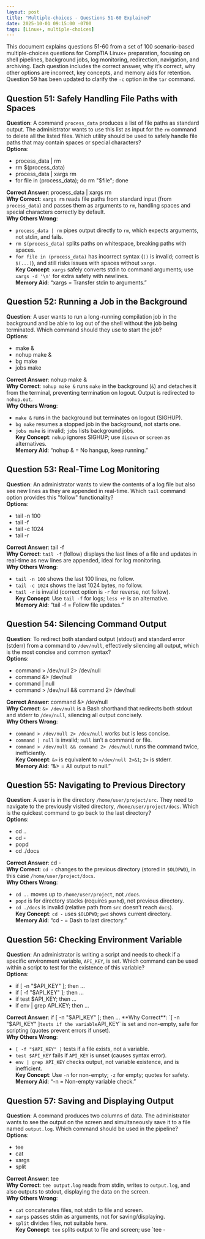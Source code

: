 ```yaml
---
layout: post
title: "Multiple-choices - Questions 51-60 Explained"
date: 2025-10-01 09:15:00 -0700
tags: [Linux+, multiple-choices]
---
```


This document explains questions 51-60 from a set of 100 scenario-based multiple-choices questions for CompTIA Linux+ preparation, focusing on shell pipelines, background jobs, log monitoring, redirection, navigation, and archiving. Each question includes the correct answer, why it’s correct, why other options are incorrect, key concepts, and memory aids for retention. Question 59 has been updated to clarify the `-c` option in the `tar` command.

## Question 51: Safely Handling File Paths with Spaces

**Question**: A command `process_data` produces a list of file paths as standard output. The administrator wants to use this list as input for the `rm` command to delete all the listed files. Which utility should be used to safely handle file paths that may contain spaces or special characters?  
**Options**:

- process_data | rm
- rm $(process_data)
- process_data | xargs rm
- for file in (process_data); do rm "$file"; done

**Correct Answer**: process_data | xargs rm  
**Why Correct**: `xargs rm` reads file paths from standard input (from `process_data`) and passes them as arguments to `rm`, handling spaces and special characters correctly by default.  
**Why Others Wrong**:

- `process_data | rm` pipes output directly to `rm`, which expects arguments, not stdin, and fails.
- `rm $(process_data)` splits paths on whitespace, breaking paths with spaces.
- `for file in (process_data)` has incorrect syntax (`()` is invalid; correct is `$(...)`), and still risks issues with spaces without `xargs`.  
  **Key Concept**: `xargs` safely converts stdin to command arguments; use `xargs -d '\n'` for extra safety with newlines.  
  **Memory Aid**: “xargs = Transfer stdin to arguments.”

## Question 52: Running a Job in the Background

**Question**: A user wants to run a long-running compilation job in the background and be able to log out of the shell without the job being terminated. Which command should they use to start the job?  
**Options**:

- make &
- nohup make &
- bg make
- jobs make

**Correct Answer**: nohup make &  
**Why Correct**: `nohup make &` runs `make` in the background (`&`) and detaches it from the terminal, preventing termination on logout. Output is redirected to `nohup.out`.  
**Why Others Wrong**:

- `make &` runs in the background but terminates on logout (SIGHUP).
- `bg make` resumes a stopped job in the background, not starts one.
- `jobs make` is invalid; `jobs` lists background jobs.  
  **Key Concept**: `nohup` ignores SIGHUP; use `disown` or `screen` as alternatives.  
  **Memory Aid**: “nohup & = No hangup, keep running.”

## Question 53: Real-Time Log Monitoring

**Question**: An administrator wants to view the contents of a log file but also see new lines as they are appended in real-time. Which `tail` command option provides this "follow" functionality?  
**Options**:

- tail -n 100
- tail -f
- tail -c 1024
- tail -r

**Correct Answer**: tail -f  
**Why Correct**: `tail -f` (follow) displays the last lines of a file and updates in real-time as new lines are appended, ideal for log monitoring.  
**Why Others Wrong**:

- `tail -n 100` shows the last 100 lines, no follow.
- `tail -c 1024` shows the last 1024 bytes, no follow.
- `tail -r` is invalid (correct option is `-r` for reverse, not follow).  
  **Key Concept**: Use `tail -f` for logs; `less +F` is an alternative.  
  **Memory Aid**: “tail -f = Follow file updates.”

## Question 54: Silencing Command Output

**Question**: To redirect both standard output (stdout) and standard error (stderr) from a command to `/dev/null`, effectively silencing all output, which is the most concise and common syntax?  
**Options**:

- command > /dev/null 2> /dev/null
- command &> /dev/null
- command | null
- command > /dev/null && command 2> /dev/null

**Correct Answer**: command &> /dev/null  
**Why Correct**: `&> /dev/null` is a Bash shorthand that redirects both stdout and stderr to `/dev/null`, silencing all output concisely.  
**Why Others Wrong**:

- `command > /dev/null 2> /dev/null` works but is less concise.
- `command | null` is invalid; `null` isn’t a command or file.
- `command > /dev/null && command 2> /dev/null` runs the command twice, inefficiently.  
  **Key Concept**: `&>` is equivalent to `>/dev/null 2>&1`; `2>` is stderr.  
  **Memory Aid**: “&> = All output to null.”

## Question 55: Navigating to Previous Directory

**Question**: A user is in the directory `/home/user/project/src`. They need to navigate to the previously visited directory, `/home/user/project/docs`. Which is the quickest command to go back to the last directory?  
**Options**:

- cd ..
- cd -
- popd
- cd ./docs

**Correct Answer**: cd -  
**Why Correct**: `cd -` changes to the previous directory (stored in `$OLDPWD`), in this case `/home/user/project/docs`.  
**Why Others Wrong**:

- `cd ..` moves up to `/home/user/project`, not `/docs`.
- `popd` is for directory stacks (requires `pushd`), not previous directory.
- `cd ./docs` is invalid (relative path from `src` doesn’t reach `docs`).  
  **Key Concept**: `cd -` uses `$OLDPWD`; `pwd` shows current directory.  
  **Memory Aid**: “cd - = Dash to last directory.”

## Question 56: Checking Environment Variable

**Question**: An administrator is writing a script and needs to check if a specific environment variable, `API_KEY`, is set. Which command can be used within a script to test for the existence of this variable?  
**Options**:

- if [ -n "$API_KEY" ]; then ...
- if [ -f "$API_KEY" ]; then ...
- if test $API_KEY; then ...
- if env | grep API_KEY; then ...

**Correct Answer**: if [ -n "$API_KEY" ]; then ...  
**Why Correct**: `[ -n "$API_KEY" ]` tests if the variable `API_KEY` is set and non-empty, safe for scripting (quotes prevent errors if unset).  
**Why Others Wrong**:

- `[ -f "$API_KEY" ]` tests if a file exists, not a variable.
- `test $API_KEY` fails if `API_KEY` is unset (causes syntax error).
- `env | grep API_KEY` checks output, not variable existence, and is inefficient.  
  **Key Concept**: Use `-n` for non-empty; `-z` for empty; quotes for safety.  
  **Memory Aid**: “-n = Non-empty variable check.”

## Question 57: Saving and Displaying Output

**Question**: A command produces two columns of data. The administrator wants to see the output on the screen and simultaneously save it to a file named `output.log`. Which command should be used in the pipeline?  
**Options**:

- tee
- cat
- xargs
- split

**Correct Answer**: tee  
**Why Correct**: `tee output.log` reads from stdin, writes to `output.log`, and also outputs to stdout, displaying the data on the screen.  
**Why Others Wrong**:

- `cat` concatenates files, not stdin to file and screen.
- `xargs` passes stdin as arguments, not for saving/displaying.
- `split` divides files, not suitable here.  
  **Key Concept**: `tee` splits output to file and screen; use `tee -
